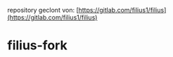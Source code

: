 repository geclont von: [https://gitlab.com/filius1/filius](https://gitlab.com/filius1/filius)

# filius-fork
